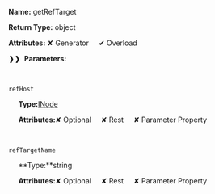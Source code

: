 **Name:** getRefTarget

**Return Type:** object

**Attributes:** ✘ Generator&nbsp;&nbsp;&nbsp;&nbsp;&nbsp;✔ Overload

❱❱&nbsp;&nbsp;**Parameters:**

&nbsp;&nbsp;&nbsp;&nbsp;&nbsp;
```
refHost
```

&nbsp;&nbsp;&nbsp;&nbsp;&nbsp;**Type:**[INode](https://gitbook-18.gitbook.io/au//runtime/dom/interfaces/inode)

&nbsp;&nbsp;&nbsp;&nbsp;&nbsp;**Attributes:**✘ Optional&nbsp;&nbsp;&nbsp;&nbsp;&nbsp;✘ Rest&nbsp;&nbsp;&nbsp;&nbsp;&nbsp;✘ Parameter Property

&nbsp;&nbsp;&nbsp;&nbsp;&nbsp;
```
refTargetName
```

&nbsp;&nbsp;&nbsp;&nbsp;&nbsp;**Type:**string

&nbsp;&nbsp;&nbsp;&nbsp;&nbsp;**Attributes:**✘ Optional&nbsp;&nbsp;&nbsp;&nbsp;&nbsp;✘ Rest&nbsp;&nbsp;&nbsp;&nbsp;&nbsp;✘ Parameter Property


